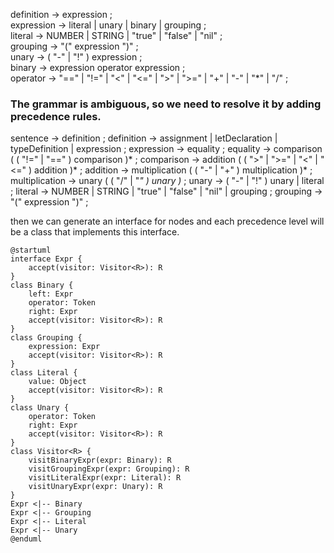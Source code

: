 definition    → expression ;  
expression     → literal | unary | binary | grouping ;  
literal        → NUMBER | STRING | "true" | "false" | "nil" ;  
grouping       → "(" expression ")" ;  
unary          → ( "-" | "!" ) expression ;  
binary         → expression operator expression ;  
operator       → "==" | "!=" | "<" | "<=" | ">" | ">=" | "+"  | "-"  | "*" | "/" ;

### The grammar is ambiguous, so we need to resolve it by adding precedence rules.

sentence    → definition ;
definition  → assignment | letDeclaration | typeDefinition | expression ;
expression     → equality ;
equality       → comparison ( ( "!=" | "==" ) comparison )* ;
comparison     → addition ( ( ">" | ">=" | "<" | "<=" ) addition )* ;
addition       → multiplication ( ( "-" | "+" ) multiplication )* ;
multiplication → unary ( ( "/" | "*" ) unary )* ;
unary          → ( "-" | "!" ) unary | literal ;
literal        → NUMBER | STRING | "true" | "false" | "nil" | grouping ;
grouping       → "(" expression ")" ;


then we can generate an interface for nodes and each precedence level will be a class that implements this interface.

```puml
@startuml
interface Expr {
    accept(visitor: Visitor<R>): R
}
class Binary {
    left: Expr
    operator: Token
    right: Expr
    accept(visitor: Visitor<R>): R
}
class Grouping {
    expression: Expr
    accept(visitor: Visitor<R>): R
}
class Literal {
    value: Object
    accept(visitor: Visitor<R>): R
}
class Unary {
    operator: Token
    right: Expr
    accept(visitor: Visitor<R>): R
}
class Visitor<R> {
    visitBinaryExpr(expr: Binary): R
    visitGroupingExpr(expr: Grouping): R
    visitLiteralExpr(expr: Literal): R
    visitUnaryExpr(expr: Unary): R
}
Expr <|-- Binary
Expr <|-- Grouping
Expr <|-- Literal
Expr <|-- Unary
@enduml
```

